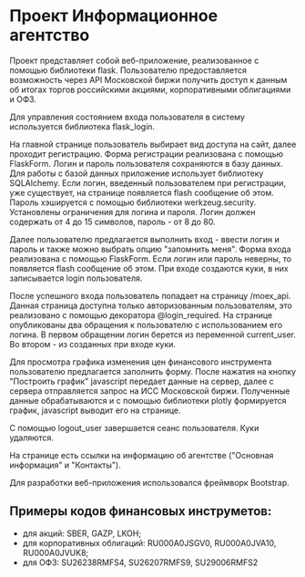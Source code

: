 # Проект Информационное агентство

Проект представляет собой веб-приложение, реализованное с помощью библиотеки flask.
Пользователю предоставляется возможность через API Московской биржи получить доступ
к данным об итогах торгов российскими акциями, корпоративными облигациями и ОФЗ.

Для управления состоянием входа пользователя в систему используется библиотека
flask_login.

На главной странице пользователь выбирает вид доступа на сайт, далее проходит
регистрацию. Форма регистрации реализована с помощью FlaskForm. Логин и пароль 
пользователя сохраняются в базу данных. Для работы с базой данных приложение использует
библиотеку SQLAlchemy. Если логин, введенный пользователем при регистрации, уже 
существует, на странице появляется flash сообщение об этом. Пароль хэшируется 
с помощью библиотеки werkzeug.security. Установлены ограничения для логина и пароля. 
Логин должен содержать от 4 до 15 символов, пароль - от 8 до 80.

Далее пользователю предлагается выполнить вход - ввести логин и пароль и также можно
выбрать опцию "запомнить меня". Форма входа реализована с помощью FlaskForm.
Если логин или пароль неверны, то появляется flash сообщение об этом. При входе
создаются куки, в них записывается login пользователя.

После успешного входа пользователь попадает на страницу /moex_api. Данная страница доступна
только авторизованным пользователям, это реализовано с помощью декоратора @login_required.
На странице опубликованы два обращения к пользователю с использованием его логина. В первом 
обращении логин берется из переменной current_user. Во втором - из созданных при 
входе куки.

Для просмотра графика изменения цен финансового инструмента пользователю предлагается
заполнить форму. После нажатия на кнопку "Построить график" javascript передает данные
на сервер, далее с сервера отправляется запрос на ИСС Московской биржи. Полученные данные 
обрабатываются и с помощью библиотеки plotly формируется график, javascript 
выводит его на странице.

С помощью logout_user завершается сеанс пользователя. Куки удаляются.

На странице есть ссылки на информацию об агентстве ("Основная информация" и "Контакты").

Для разработки веб-приложения использовался фреймворк Bootstrap.

Примеры кодов финансовых инструметов:
-
- для акций: SBER, GAZP, LKOH;
- для корпоративных облигаций: RU000A0JSGV0, RU000A0JVA10, RU000A0JVUK8;
- для ОФЗ: SU26238RMFS4, SU26207RMFS9, SU29006RMFS2
